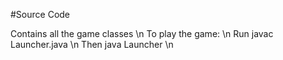 #Source Code

Contains all the game classes \n
To play the game: \n
	Run javac Launcher.java \n
	Then java Launcher \n